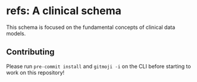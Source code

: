 # refs: A clinical schema

This schema is focused on the fundamental concepts of clinical data models.

## Contributing

Please run `pre-commit install` and `gitmoji -i` on the CLI before starting to work on this repository!
